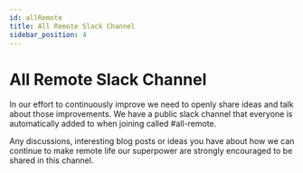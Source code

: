 ```yaml
---
id: allRemote
title: All Remote Slack Channel
sidebar_position: 4
---
```


# All Remote Slack Channel

In our effort to continuously improve we need to openly share ideas and talk about those improvements. We have a public slack channel that everyone is automatically added to when joining called #all-remote.

Any discussions, interesting blog posts or ideas you have about how we can continue to make remote life our superpower are strongly encouraged to be shared in this channel.